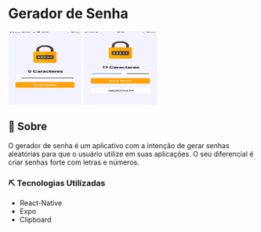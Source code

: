 # Gerador de Senha

<img src="./src/assets/geradorSenha.jpeg?w=512" height="150" width="150"> <img src="./src/assets/geradoSenha.jpeg?w=512" height="150" width="150">


## 📃 Sobre
 O gerador de senha é um aplicativo com a intenção de gerar senhas aleatórias para que o usuário utilize em suas aplicações. O seu diferencial é criar senhas forte com letras e números.


### ⛏️ Tecnologias Utilizadas

* React-Native
* Expo
* Clipboard